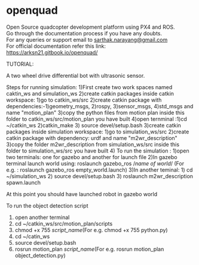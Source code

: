 # openquad
Open Source quadcopter development platform using PX4 and ROS.<br/>
Go through the documentation process if you have any doubts.<br/>
For any queries or support email to sarthak.narayang@gmail.com<br/>
For official documentation refer this link: https://arksn21.gitbook.io/openquad/

TUTORIAL:

A two wheel drive differential bot with ultrasonic sensor.


Steps for running simulation:
1)First create two work spaces named caktin_ws and simulation_ws
2)create catkin packages inside catkin workspace:
	1)go to catkin_ws/src
	2)create catkin package with dependencies:-1)geometry_msgs, 2)rospy, 3)sensor_msgs, 4)std_msgs	and name "motion_plan"
	3)copy the python files from motion plan inside this folder to catkin_ws/src/motion_plan you have built
	4)open ternminal :1)cd ~/catkin_ws 2)catkin_make 3) source devel/setup.bash
3)create catkin packages inside simulation workspace:
	1)go to simulation_ws/src
	2)create catkin package with dependency: urdf and name "m2wr_description"
	3)copy the folder m2wr_description from simulation_ws/src inside this folder to  simulation_ws/src you have built
4) To run the simulation :
	1)open two terminals: one for gazebo and another for launch file
	2)In gazebo terminal launch world using: roslaunch gazebo_ros /*name of world*/ (For e.g. : roslaunch gazebo_ros empty_world.launch)
	3)In another teminal: 1) cd ~/simulation_ws 2) source devel/setup.bash 3) roslaunch m2wr_description spawn.launch

At this point you should have launched robot in gazebo world

To run the object detection script
1) open another terminal
2) cd ~/catkin_ws/src/motion_plan/scripts
3) chmod +x 755 *script_name*(For e.g. chmod +x 755 python.py)
4) cd ~/catin_ws
5) source devel/setup.bash
6) rosrun motion_plan *script_name*(For e.g. rosrun motion_plan object_detection.py)
